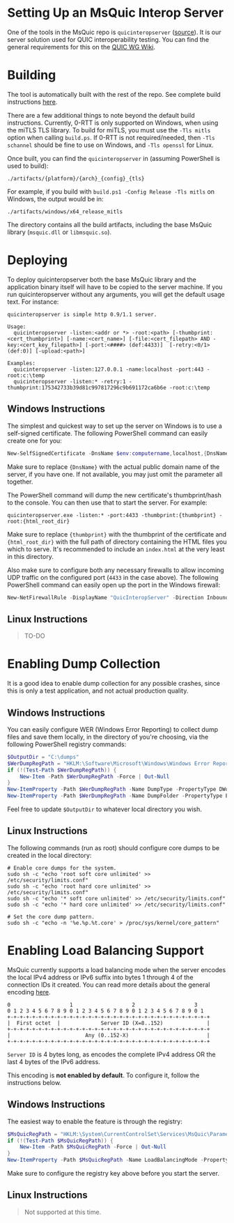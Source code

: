 # Setting Up an MsQuic Interop Server

One of the tools in the MsQuic repo is `quicinteropserver` ([source](../src/tools/interopserver)). It is our server solution used for QUIC interoperability testing. You can find the general requirements for this on the [QUIC WG Wiki](https://github.com/quicwg/base-drafts/wiki/18th-Implementation-Draft).

# Building

The tool is automatically built with the rest of the repo. See complete build instructions [here](BUILD.md).

There are a few additional things to note beyond the default build instructions. Currently, 0-RTT is only supported on Windows, when using the miTLS TLS library. To build for miTLS, you must use the `-Tls mitls` option when calling `build.ps`. If 0-RTT is not required/needed, then `-Tls schannel` should be fine to use on Windows, and `-Tls openssl` for Linux.

Once built, you can find the `quicinteropserver` in (assuming PowerShell is used to build):

```
./artifacts/{platform}/{arch}_{config}_{tls}
```

For example, if you build with `build.ps1 -Config Release -Tls mitls` on Windows, the output would be in:

```
./artifacts/windows/x64_release_mitls
```

The directory contains all the build artifacts, including the base MsQuic library (`msquic.dll` or `libmsquic.so`).

# Deploying

To deploy quicinteropserver both the base MsQuic library and the application binary itself will have to be copied to the server machine. If you run quicinteropserver without any arguments, you will get the default usage text. For instance:

```
quicinteropserver is simple http 0.9/1.1 server.

Usage:
  quicinteropserver -listen:<addr or *> -root:<path> [-thumbprint:<cert_thumbprint>] [-name:<cert_name>] [-file:<cert_filepath> AND -key:<cert_key_filepath>] [-port:<####> (def:4433)]  [-retry:<0/1> (def:0)] [-upload:<path>]

Examples:
  quicinteropserver -listen:127.0.0.1 -name:localhost -port:443 -root:c:\temp
  quicinteropserver -listen:* -retry:1 -thumbprint:175342733b39d81c997817296c9b691172ca6b6e -root:c:\temp
```

## Windows Instructions

The simplest and quickest way to set up the server on Windows is to use a self-signed certificate. The following PowerShell command can easily create one for you:

```PowerShell
New-SelfSignedCertificate -DnsName $env:computername,localhost,{DnsName} -FriendlyName QuicInteropServer -KeyUsageProperty Sign -KeyUsage DigitalSignature -CertStoreLocation cert:\CurrentUser\My -HashAlgorithm SHA256 -Provider "Microsoft Software Key Storage Provider"
```

Make sure to replace `{DnsName}` with the actual public domain name of the server, if you have one. If not available, you may just omit the parameter all together.

The PowerShell command will dump the new certificate's thumbprint/hash to the console. You can then use that to start the server. For example:

```
quicinteropserver.exe -listen:* -port:4433 -thumbprint:{thumbprint} -root:{html_root_dir}
```

Make sure to replace `{thumbprint}` with the thumbprint of the certificate and `{html_root_dir}` with the full path of directory containing the HTML files you which to serve. It's recommended to include an `index.html` at the very least in this directory.

Also make sure to configure both any necessary firewalls to allow incoming UDP traffic on the configured port (`4433` in the case above). The following PowerShell command can easily open up the port in the Windows firewall:

```PowerShell
New-NetFirewallRule -DisplayName "QuicInteropServer" -Direction Inbound -Protocol UDP -LocalPort 4433 -Action Allow
```

## Linux Instructions

> TO-DO

# Enabling Dump Collection

It is a good idea to enable dump collection for any possible crashes, since this is only a test application, and not actual production quality.

## Windows Instructions

You can easily configure WER (Windows Error Reporting) to collect dump files and save them locally, in the directory of you're choosing, via the following PowerShell registry commands:

```PowerShell
$OutputDir = "C:\dumps"
$WerDumpRegPath = "HKLM:\Software\Microsoft\Windows\Windows Error Reporting\LocalDumps\quicinteropserver.exe"
if (!(Test-Path $WerDumpRegPath)) {
    New-Item -Path $WerDumpRegPath -Force | Out-Null
}
New-ItemProperty -Path $WerDumpRegPath -Name DumpType -PropertyType DWord -Value 2 -Force | Out-Null
New-ItemProperty -Path $WerDumpRegPath -Name DumpFolder -PropertyType ExpandString -Value $OutputDir -Force | Out-Null
```

Feel free to update `$OutputDir` to whatever local directory you wish.

## Linux Instructions

The following commands (run as root) should configure core dumps to be created in the local directory:

```
# Enable core dumps for the system.
sudo sh -c "echo 'root soft core unlimited' >> /etc/security/limits.conf"
sudo sh -c "echo 'root hard core unlimited' >> /etc/security/limits.conf"
sudo sh -c "echo '* soft core unlimited' >> /etc/security/limits.conf"
sudo sh -c "echo '* hard core unlimited' >> /etc/security/limits.conf"

# Set the core dump pattern.
sudo sh -c "echo -n '%e.%p.%t.core' > /proc/sys/kernel/core_pattern"
```

# Enabling Load Balancing Support

MsQuic currently supports a load balancing mode when the server encodes the local IPv4 address or IPv6 suffix into bytes 1 through 4 of the connection IDs it created. You can read more details about the general encoding [here](https://github.com/quicwg/load-balancers/blob/master/draft-ietf-quic-load-balancers.md#plaintext-cid-algorithm-plaintext-cid-algorithm).

```
0                   1                   2                   3
0 1 2 3 4 5 6 7 8 9 0 1 2 3 4 5 6 7 8 9 0 1 2 3 4 5 6 7 8 9 0 1
+-+-+-+-+-+-+-+-+-+-+-+-+-+-+-+-+-+-+-+-+-+-+-+-+-+-+-+-+-+-+-+-+
|  First octet  |             Server ID (X=8..152)              |
+-+-+-+-+-+-+-+-+-+-+-+-+-+-+-+-+-+-+-+-+-+-+-+-+-+-+-+-+-+-+-+-+
|                        Any (0..152-X)                         |
+-+-+-+-+-+-+-+-+-+-+-+-+-+-+-+-+-+-+-+-+-+-+-+-+-+-+-+-+-+-+-+-+
```

`Server ID` is 4 bytes long, as encodes the complete IPv4 address OR the last 4 bytes of the IPv6 address.

This encoding is **not enabled by default**. To configure it, follow the instructions below.

## Windows Instructions

The easiest way to enable the feature is through the registry:

```PowerShell
$MsQuicRegPath = "HKLM:\System\CurrentControlSet\Services\MsQuic\Parameters\Apps\interopserver"
if (!(Test-Path $MsQuicRegPath)) {
    New-Item -Path $MsQuicRegPath -Force | Out-Null
}
New-ItemProperty -Path $MsQuicRegPath -Name LoadBalancingMode -PropertyType DWord -Value 1 -Force | Out-Null
```

Make sure to configure the registry key above before you start the server.

## Linux Instructions

> Not supported at this time.

